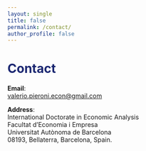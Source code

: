 ```yaml
---
layout: single
title: false
permalink: /contact/
author_profile: false
---
```

<h1 style="color:rgb(27,39,113);">Contact</h1> 

**Email**:  <br>
<a href="mailto:valerio.pieroni.econ@gmail.com">valerio.pieroni.econ@gmail.com</a> <br>

**Address**: <br>
International Doctorate in Economic Analysis<br>
Facultat d’Economia i Empresa<br>
Universitat Autònoma de Barcelona<br>
08193, Bellaterra, Barcelona, Spain.

  <br>
    <br>
      <br>
        <br>
          <br>
            <br>
              <br>
                <br>
                  <br>
                    <br>












